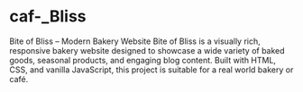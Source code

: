 # caf-_Bliss
Bite of Bliss – Modern Bakery Website Bite of Bliss is a visually rich, responsive bakery website designed to showcase a wide variety of baked goods, seasonal products, and engaging blog content. Built with HTML, CSS, and vanilla JavaScript, this project is suitable for a real world bakery or café.
